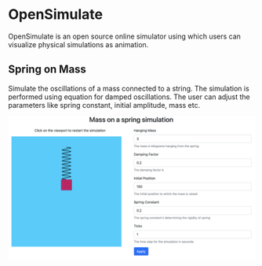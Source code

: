 # OpenSimulate

OpenSimulate is an open source online simulator using which users can visualize physical simulations as animation. 

## Spring on Mass

Simulate the oscillations of a mass connected to a string. The simulation is performed using equation for damped oscillations. The user can adjust
the parameters like spring constant, initial amplitude, mass etc. 

![Mass on Spring screenshot](/screenshots/mass-spring.png?raw=true "Mass on Spring")
